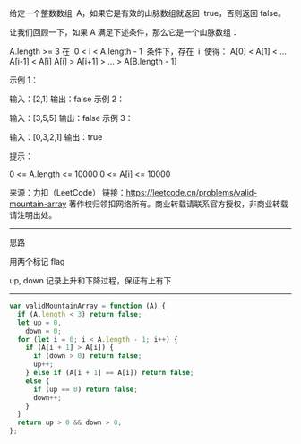 给定一个整数数组  A，如果它是有效的山脉数组就返回  true，否则返回 false。

让我们回顾一下，如果 A 满足下述条件，那么它是一个山脉数组：

A.length >= 3
在  0 < i < A.length - 1  条件下，存在  i  使得：
A[0] < A[1] < ... A[i-1] < A[i]
A[i] > A[i+1] > ... > A[B.length - 1]

示例 1：

输入：[2,1]
输出：false
示例 2：

输入：[3,5,5]
输出：false
示例 3：

输入：[0,3,2,1]
输出：true

提示：

0 <= A.length <= 10000
0 <= A[i] <= 10000

来源：力扣（LeetCode）
链接：https://leetcode.cn/problems/valid-mountain-array
著作权归领扣网络所有。商业转载请联系官方授权，非商业转载请注明出处。

---

思路

用两个标记 flag

up, down 记录上升和下降过程，保证有上有下

---

```javascript
var validMountainArray = function (A) {
  if (A.length < 3) return false;
  let up = 0,
    down = 0;
  for (let i = 0; i < A.length - 1; i++) {
    if (A[i + 1] > A[i]) {
      if (down > 0) return false;
      up++;
    } else if (A[i + 1] == A[i]) return false;
    else {
      if (up == 0) return false;
      down++;
    }
  }
  return up > 0 && down > 0;
};
```
